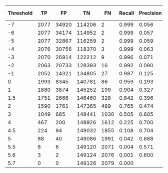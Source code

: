 | Threshold | TP   | FP    | TN     | FN   | Recall | Precision | F1-Score | Sn    | Acc   |
| --------- | ---- | ----- | ------ | ---- | ------ | --------- | -------- | ----- | ----- |
| -7        | 2077 | 34920 | 114206 | 2    | 0.999  | 0.056     | 0.106    | 0.766 | 0.769 |
| -6        | 2077 | 34174 | 114952 | 2    | 0.999  | 0.057     | 0.108    | 0.771 | 0.774 |
| -5        | 2077 | 32867 | 116259 | 2    | 0.999  | 0.059     | 0.112    | 0.780 | 0.783 |
| -4        | 2076 | 30756 | 118370 | 3    | 0.999  | 0.063     | 0.119    | 0.794 | 0.797 |
| -3        | 2070 | 26914 | 122212 | 9    | 0.996  | 0.071     | 0.133    | 0.820 | 0.822 |
| -2        | 2063 | 20733 | 128393 | 16   | 0.992  | 0.090     | 0.166    | 0.861 | 0.863 |
| -1        | 2052 | 14321 | 134805 | 27   | 0.987  | 0.125     | 0.222    | 0.904 | 0.905 |
| 0         | 1993 | 8345  | 140781 | 86   | 0.959  | 0.193     | 0.321    | 0.944 | 0.944 |
| 1         | 1880 | 3874  | 145252 | 199  | 0.904  | 0.327     | 0.480    | 0.974 | 0.973 |
| 1.5       | 1751 | 2666  | 146460 | 328  | 0.842  | 0.396     | 0.539    | 0.982 | 0.980 |
| 2         | 1590 | 1761  | 147365 | 489  | 0.765  | 0.474     | 0.586    | 0.988 | 0.985 |
| 3         | 1049 | 685   | 148441 | 1030 | 0.505  | 0.605     | 0.550    | 0.995 | 0.989 |
| 4         | 467  | 200   | 148926 | 1612 | 0.225  | 0.700     | 0.340    | 0.999 | 0.988 |
| 4.5       | 224  | 94    | 149032 | 1855 | 0.108  | 0.704     | 0.187    | 0.999 | 0.987 |
| 5         | 88   | 40    | 149086 | 1991 | 0.042  | 0.688     | 0.080    | 1.000 | 0.987 |
| 5.5       | 8    | 6     | 149120 | 2071 | 0.004  | 0.571     | 0.008    | 1.000 | 0.986 |
| 5.6       | 3    | 2     | 149124 | 2076 | 0.001  | 0.600     | 0.003    | 1.000 | 0.986 |
| 5.7       | 0    | 0     | 149126 | 2079 | 0.000  |           |          | 1.000 | 0.986 |

